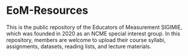 # EoM-Resources
This is the public repository of the Educators of Measurement SIGIMIE, which was founded in 2020 as an NCME special interest group. In this repository, members are welcome to upload their course syllabi, assignments, datasets, reading lists, and lecture materials.    
